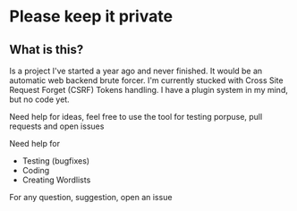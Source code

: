 # Please keep it private

## What is this?
Is a project I've started a year ago and never finished. It would be an automatic web backend brute forcer. I'm currently stucked with Cross Site Request Forget (CSRF) Tokens handling. I have a plugin system in my mind, but no code yet.

Need help for ideas, feel free to use the tool for testing porpuse, pull requests and open issues

Need help for
- Testing (bugfixes)
- Coding
- Creating Wordlists

For any question, suggestion, open an issue
